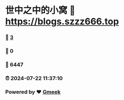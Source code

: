 # 世中之中的小窝 :link: https://blogs.szzz666.top 
### :page_facing_up: [3](https://blogs.szzz666.top/tag.html) 
### :speech_balloon: 0 
### :hibiscus: 6447 
### :alarm_clock: 2024-07-22 11:37:10 
### Powered by :heart: [Gmeek](https://github.com/Meekdai/Gmeek)
